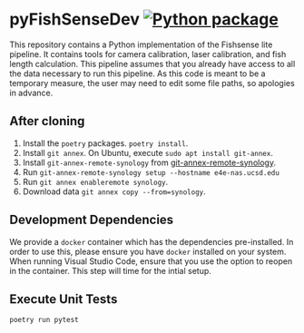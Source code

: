 # pyFishSenseDev [![Python package](https://github.com/UCSD-E4E/pyFishSenseDev/actions/workflows/python-package.yml/badge.svg)](https://github.com/UCSD-E4E/pyFishSenseDev/actions/workflows/python-package.yml)
This repository contains a Python implementation of the Fishsense lite pipeline. It contains tools for camera calibration, laser calibration, and fish length calculation. This pipeline assumes that you already have access to all the data necessary to run this pipeline. As this code is meant to be a temporary measure, the user may need to edit some file paths, so apologies in advance. 

## After cloning
1. Install the `poetry` packages.  `poetry install`.
2. Install `git annex`.  On Ubuntu, execute `sudo apt install git-annex`.
3. Install `git-annex-remote-synology` from [git-annex-remote-synology](https://github.com/UCSD-E4E/git-annex-remote-synology).
4. Run `git-annex-remote-synology setup --hostname e4e-nas.ucsd.edu`
5. Run `git annex enableremote synology`.
6. Download data `git annex copy --from=synology`.

## Development Dependencies
We provide a `docker` container which has the dependencies pre-installed.  In order to use this, please ensure you have `docker` installed on your system.  When running Visual Studio Code, ensure that you use the option to reopen in the container.  This step will time for the intial setup.

## Execute Unit Tests
```
poetry run pytest
```
